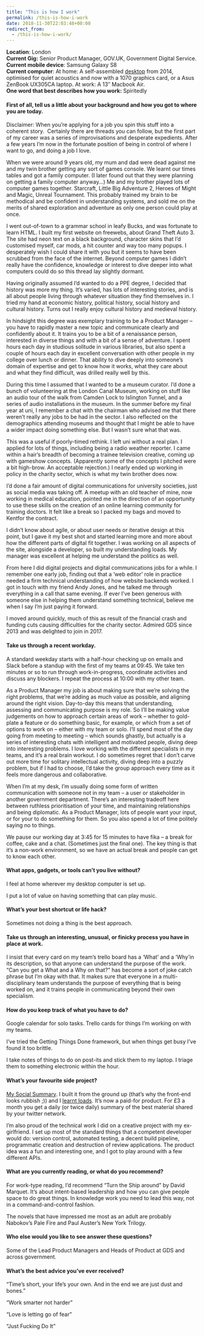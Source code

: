```yaml
---
title: "This is how I work"
permalink: /this-is-how-i-work
date: 2018-11-30T22:03:48+00:00
redirect_from:
  - /this-is-how-i-work/
---
```


**Location**: London<br>
**Current Gig:** Senior Product Manager, GOV.UK, Government Digital Service.<br>
**Current mobile device**: Samsung Galaxy S8<br>
**Current computer**: At home: A self-assembled [desktop](https://uk.pcpartpicker.com/user/martinlugton/saved/#view=f4pKHx) from 2014, optimised for quiet acoustics and now with a 1070 graphics card, or a Asus ZenBook UX305CA laptop. At work: A 13″ Macbook Air.<br>
**One word that best describes how you work:** Spiritedly<br>

#### First of all, tell us a little about your background and how you got to where you are&nbsp;today.

Disclaimer: When you’re applying for a job you spin this stuff into a coherent story.&nbsp; Certainly there are threads you can follow, but the first part of my career was a series of improvisations and desperate expedients. After a few years I’m now in the fortunate position of being in control of where I want to go, and doing a job I love.

When we were around 9 years old, my mum and dad were dead against me and my twin brother getting any sort of games console. We learnt our times tables and got a family computer. (I later found out that they were planning on getting a family computer anyway…) Me and my brother played lots of computer games together. Starcraft, Little Big Adventure 2, Heroes of Might and Magic, Unreal Tournament. This probably trained my brain to be methodical and be confident in understanding systems, and sold me on the merits of shared exploration and adventure as only one person could play at once.

I went out-of-town to a grammar school in leafy Bucks, and was fortunate to learn HTML. I built my first website on freewebs, about Grand Theft Auto 3. The site had neon text on a black background, character skins that I’d customised myself, car mods, a hit counter and way too many popups. I desperately wish I could share it with you but it seems to have been scrubbed from the face of the internet. Beyond computer games I didn’t really have the confidence, knowledge or interest to dive deeper into what computers could do so this thread lay slightly dormant.

Having originally assumed I’d wanted to do a PPE degree, I decided that history was more my thing. It’s varied, has lots of interesting stories, and is all about people living through whatever situation they find themselves in. I tried my hand at economic history, political history, social history and cultural history. Turns out I really enjoy cultural history and medieval history.

In hindsight this degree was exemplary training to be a Product Manager – you have to rapidly master a new topic and communicate clearly and confidently about it. It trains you to be a bit of a renaissance person, interested in diverse things and with a bit of a sense of adventure. I spent hours each day in studious solitude in various libraries, but also spent a couple of hours each day in excellent conversation with other people in my college over lunch or dinner. That ability to dive deeply into someone’s domain of expertise and get to know how it works, what they care about and what they find difficult, was drilled really well by this.

During this time I assumed that I wanted to be a museum curator. I’d done a bunch of volunteering at the London Canal Museum, working on stuff like an audio tour of the walk from Camden Lock to Islington Tunnel, and a series of audio installations in the museum. In the summer before my final year at uni, I remember a chat with the chairman who advised me that there weren’t really any jobs to be had in the sector. I also reflected on the demographics attending museums and thought that I might be able to have a wider impact doing something else. But I wasn’t sure what that was.

This was a useful if poorly-timed rethink. I left uni without a real plan. I applied for lots of things, including being a radio weather reporter. I came within a hair’s breadth of becoming a trainee television creative, coming up with gameshow concepts. (Apparently some of the concepts I pitched were a bit high-brow. An acceptable rejection.) I nearly ended up working in policy in the charity sector, which is what my twin brother does now.

I’d done a fair amount of digital communications for university societies, just as social media was taking off. A meetup with an old teacher of mine, now working in medical education, pointed me in the direction of an opportunity to use these skills on the creation of an online learning community for training doctors. It felt like a break so I packed my bags and moved to Kentfor the contract.

I didn’t know about agile, or about user needs or iterative design at this point, but I gave it my best shot and started learning more and more about how the different parts of digital fit together. I was working on all aspects of the site, alongside a developer, so built my understanding loads. My manager was excellent at helping me understand the politics as well.

From here I did digital projects and digital communications jobs for a while. I remember one early job, finding out that a ‘web editor’ role in practice needed a firm technical understanding of how website backends worked. I got in touch with my friend Andy Jones, and he talked me through everything in a call that same evening. If ever I’ve been generous with someone else in helping them understand something technical, believe me when I say I’m just paying it forward.

I moved around quickly, much of this as result of the financial crash and funding cuts causing difficulties for the charity sector. Admired GDS since 2013 and was delighted to join in 2017.

#### Take us through a recent&nbsp;workday.

A standard weekday starts with a half-hour checking up on emails and Slack before a standup with the first of my teams at 09:45. We take ten minutes or so to run through work-in-progress, coordinate activities and discuss any blockers. I repeat the process at 10:00 with my other team.

As a Product Manager my job is about making sure that we’re solving the right problems, that we’re adding as much value as possible, and aligning around the right vision. Day-to-day this means that understanding, assessing and communicating purpose is my role. So I’ll be making value judgements on how to approach certain areas of work – whether to gold-plate a feature or do something basic, for example, or which from a set of options to work on – either with my team or solo. I’ll spend most of the day going from meeting to meeting – which sounds ghastly, but actually is a series of interesting chats with intelligent and motivated people, diving deep into interesting problems. I love working with the different specialists in my teams, and it’s a real brain workout. I do sometimes regret that I don’t carve out more time for solitary intellectual activity, diving deep into a puzzly problem, but if I had to choose, I’d take the group approach every time as it feels more dangerous and collaborative.

When I’m at my desk, I’m usually doing some form of written communication with someone not in my team – a user or stakeholder in another government department. There’s an interesting tradeoff here between ruthless prioritisation of your time, and maintaining relationships and being diplomatic. As a Product Manager, lots of people want your input, or for your to do something for them. So you also spend a lot of time politely saying no to things.

We pause our working day at 3:45 for 15 minutes to have fika – a break for coffee, cake and a chat. (Sometimes just the final one). The key thing is that it’s a non-work environment, so we have an actual break and people can get to know each other.

#### What apps, gadgets, or tools can’t you live&nbsp;without?

I feel at home wherever my desktop computer is set up.

I put a lot of value on having something that can play music.

#### What’s your best shortcut or life&nbsp;hack?

Sometimes not doing a thing is the best approach.

#### Take us through an interesting, unusual, or finicky process you have in place at&nbsp;work.

I insist that every card on my team’s trello board has a ‘What’ and a ‘Why’in its description, so that anyone can understand the purpose of the work. “Can you get a What and a Why on that?” has become a sort of joke catch phrase but I’m okay with that. It makes sure that everyone in a multi-disciplinary team understands the purpose of everything that is being worked on, and it trains people in communicating beyond their own specialism.

#### How do you keep track of what you have to do?

Google calendar for solo tasks. Trello cards for things I’m working on with my teams.

I’ve tried the Getting Things Done framework, but when things get busy I’ve found it too brittle.

I take notes of things to do on post-its and stick them to my laptop. I triage them to something electronic within the hour.

#### What’s your favourite side project?

[My Social Summary](https://mysocialsummary.com/). I built it from the ground up (that’s why the front-end looks rubbish ;)) and I [learnt loads](https://www.martinlugton.com/learnt-building-side-project/). It’s now a paid-for product. For £3 a month you get a daily (or twice daily) summary of the best material shared by your twitter network.

I’m also proud of the technical work I did on a creative project with my ex-girlfriend. I set up most of the standard things that a competent developer would do: version control, automated testing, a decent build pipeline, programmatic creation and destruction of review applications. The product idea was a fun and interesting one, and I got to play around with a few different APIs.

#### What are you currently reading, or what do you recommend?

For work-type reading, I’d recommend “Turn the Ship around” by David Marquet. It’s about intent-based leadership and how you can give people space to do great things. In knowledge work you need to lead this way, not in a command-and-control fashion.

The novels that have impressed me most as an adult are probably Nabokov’s Pale Fire and Paul Auster’s New York Trilogy.

#### Who else would you like to see answer these questions?

Some of the Lead Product Managers and Heads of Product at GDS and across government.

#### What’s the best advice you’ve ever received?

“Time’s short, your life’s your own. And in the end we are just dust and bones.”

“Work smarter not harder”

“Love is letting go of fear”

“Just Fucking Do It”

